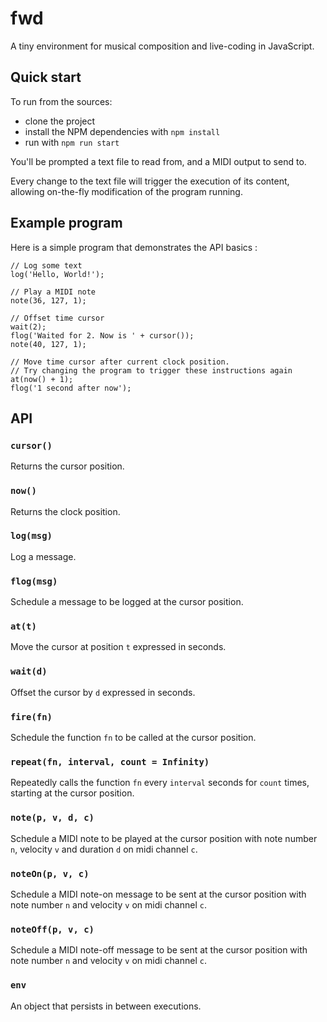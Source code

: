 # fwd

A tiny environment for musical composition and live-coding in JavaScript.

## Quick start

To run from the sources:

- clone the project
- install the NPM dependencies with `npm install`
- run with `npm run start`

You'll be prompted a text file to read from, and a MIDI output to send to.

Every change to the text file will trigger the execution of its content,
allowing on-the-fly modification of the program running.

## Example program

Here is a simple program that demonstrates the API basics :

```
// Log some text
log('Hello, World!');

// Play a MIDI note
note(36, 127, 1);

// Offset time cursor
wait(2);
flog('Waited for 2. Now is ' + cursor());
note(40, 127, 1);

// Move time cursor after current clock position.
// Try changing the program to trigger these instructions again
at(now() + 1);
flog('1 second after now');
```

## API

### `cursor()`

Returns the cursor position.

### `now()`

Returns the clock position.

### `log(msg)`

Log a message.

### `flog(msg)`

Schedule a message to be logged at the cursor position.

### `at(t)`

Move the cursor at position `t` expressed in seconds.

### `wait(d)`

Offset the cursor by `d` expressed in seconds.

### `fire(fn)`

Schedule the function `fn` to be called at the cursor position.

### `repeat(fn, interval, count = Infinity)`

Repeatedly calls the function `fn` every `interval` seconds for `count` times, starting at the cursor position.

### `note(p, v, d, c)`

Schedule a MIDI note to be played at the cursor position
with note number `n`, velocity `v` and duration `d` on midi channel `c`.

### `noteOn(p, v, c)`

Schedule a MIDI note-on message to be sent at the cursor position
with note number `n` and velocity `v` on midi channel `c`.

### `noteOff(p, v, c)`

Schedule a MIDI note-off message to be sent at the cursor position
with note number `n` and velocity `v` on midi channel `c`.

### `env`

An object that persists in between executions.
